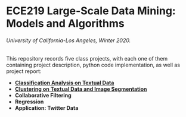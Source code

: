# ECE219 Large-Scale Data Mining: Models and Algorithms
###### University of California-Los Angeles, Winter 2020.


This repository records five class projects, with each one of them containing project description, python code implementation, as well as project report:
- [**Classification Analysis on Textual Data**](https://github.com/yuhaoyin/UCLA-W20-ECE219-LargeScaleDataMining/tree/master/project1-classification)
- [**Clustering on Textual Data and Image Segmentation**](https://github.com/yuhaoyin/UCLA-W20-ECE219-LargeScaleDataMining/tree/master/project2-clustering)
- **Collaborative Filtering**
- **Regression**
- **Application: Twitter Data**
